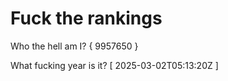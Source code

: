 # Fuck the rankings

Who the hell am I?
{ 9957650 }

What fucking year is it?
[ 2025-03-02T05:13:20Z ]
